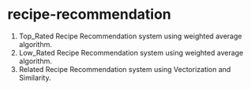 # recipe-recommendation
1. Top_Rated  Recipe Recommendation system using weighted average algorithm.
2. Low_Rated  Recipe Recommendation system using weighted average algorithm.
3. Related  Recipe Recommendation system using Vectorization and Similarity.
